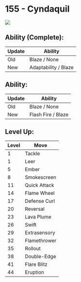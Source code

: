 # 155 - Cyndaquil
![][155]

## Ability (Complete):

Update | Ability
---    | ---
Old    | Blaze / None
New    | Adaptability / Blaze

## Ability:

Update | Ability
---    | ---
Old    | Blaze / None
New    | Flash Fire / Blaze

## Level Up:

Level | Move
---   | ---
  1   | Tackle
  1   | Leer
  5   | Ember
  8   | Smokescreen
 11   | Quick Attack
 14   | Flame Wheel
 17   | Defense Curl
 20   | Reversal
 23   | Lava Plume
 26   | Swift
 29   | Extrasensory
 32   | Flamethrower
 35   | Rollout
 38   | Double-Edge
 41   | Flare Blitz
 44   | Eruption



[155]: /img/pokemon/155.png
